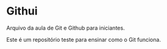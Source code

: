 # Githui

Arquivo da aula de Git e Github para iniciantes.

Este é um repositório teste para ensinar como o Git funciona.
